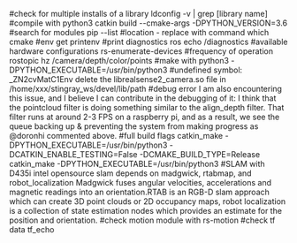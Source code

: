 #check for multiple installs of a library
ldconfig -v | grep [library name]
#compile with python3 
catkin build --cmake-args -DPYTHON_VERSION=3.6
#search for modules
pip --list
#location - replace with command
which cmake 
#env get
printenv
#print diagnostics 
ros echo /diagnostics
#available hardware configurations
rs-enumerate-devices
#frequency of operation
rostopic hz /camera/depth/color/points
#make with python3 
-DPYTHON_EXECUTABLE=/usr/bin/python3
#undefined symbol: _ZN2cvMatC1Env
delete the librealsense2_camera.so file in /home/xxx/stingray_ws/devel/lib/path
#debug error
I am also encountering this issue, and I believe I can contribute in the debugging of it: I think that the pointcloud filter is doing something similar to the align_depth filter. That filter runs at around 2-3 FPS on a raspberry pi, and as a result, we see the queue backing up & preventing the system from making progress as @doronhi commented above.
#full build flags
catkin_make -DPYTHON_EXECUTABLE=/usr/bin/python3 -DCATKIN_ENABLE_TESTING=False -DCMAKE_BUILD_TYPE=Release
catkin_make -DPYTHON_EXECUTABLE=/usr/bin/python3
#SLAM with D435i
intel opensource slam depends on madgwick, rtabmap, and robot_localization
Madgwick fuses angular velocities, accelerations and magnetic readings into an orientation.RTAB is an RGB-D slam approach which can create 3D point clouds or 2D occupancy maps, robot localization is a collection of state estimation nodes which provides an estimate for the position and orientation. 
#check motion module with 
rs-motion
#check tf data
tf_echo

